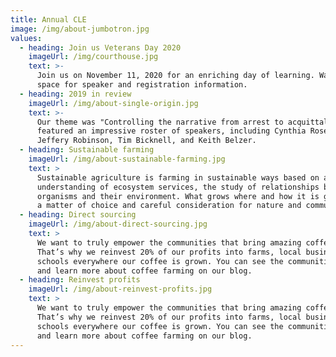 ```yaml
---
title: Annual CLE
image: /img/about-jumbotron.jpg
values:
  - heading: Join us Veterans Day 2020
    imageUrl: /img/courthouse.jpg
    text: >-
      Join us on November 11, 2020 for an enriching day of learning. Watch this
      space for speaker and registration information.
  - heading: 2019 in review
    imageUrl: /img/about-single-origin.jpg
    text: >-
      Our theme was "Controlling the narrative from arrest to acquittal" and
      featured an impressive roster of speakers, including Cynthia Roseberry,
      Jeffery Robinson, Tim Bicknell, and Keith Belzer.
  - heading: Sustainable farming
    imageUrl: /img/about-sustainable-farming.jpg
    text: >
      Sustainable agriculture is farming in sustainable ways based on an
      understanding of ecosystem services, the study of relationships between
      organisms and their environment. What grows where and how it is grown are
      a matter of choice and careful consideration for nature and communities.
  - heading: Direct sourcing
    imageUrl: /img/about-direct-sourcing.jpg
    text: >
      We want to truly empower the communities that bring amazing coffee to you.
      That’s why we reinvest 20% of our profits into farms, local businesses and
      schools everywhere our coffee is grown. You can see the communities grow
      and learn more about coffee farming on our blog.
  - heading: Reinvest profits
    imageUrl: /img/about-reinvest-profits.jpg
    text: >
      We want to truly empower the communities that bring amazing coffee to you.
      That’s why we reinvest 20% of our profits into farms, local businesses and
      schools everywhere our coffee is grown. You can see the communities grow
      and learn more about coffee farming on our blog.
---
```



